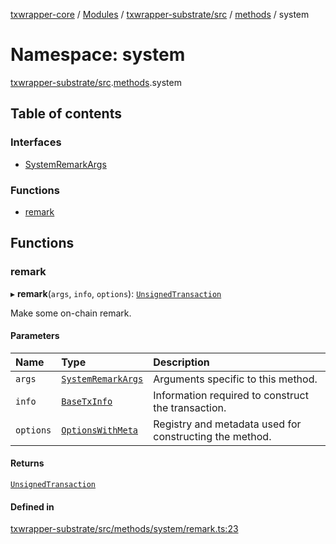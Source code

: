 [txwrapper-core](../README.md) / [Modules](../modules.md) / [txwrapper-substrate/src](txwrapper_substrate_src.md) / [methods](txwrapper_substrate_src.methods.md) / system

# Namespace: system

[txwrapper-substrate/src](txwrapper_substrate_src.md).[methods](txwrapper_substrate_src.methods.md).system

## Table of contents

### Interfaces

- [SystemRemarkArgs](../interfaces/txwrapper_substrate_src.methods.system.SystemRemarkArgs.md)

### Functions

- [remark](txwrapper_substrate_src.methods.system.md#remark)

## Functions

### remark

▸ **remark**(`args`, `info`, `options`): [`UnsignedTransaction`](../interfaces/txwrapper_core_src.UnsignedTransaction.md)

Make some on-chain remark.

#### Parameters

| Name | Type | Description |
| :------ | :------ | :------ |
| `args` | [`SystemRemarkArgs`](../interfaces/txwrapper_substrate_src.methods.system.SystemRemarkArgs.md) | Arguments specific to this method. |
| `info` | [`BaseTxInfo`](../interfaces/txwrapper_core_src.BaseTxInfo.md) | Information required to construct the transaction. |
| `options` | [`OptionsWithMeta`](../interfaces/txwrapper_core_src.OptionsWithMeta.md) | Registry and metadata used for constructing the method. |

#### Returns

[`UnsignedTransaction`](../interfaces/txwrapper_core_src.UnsignedTransaction.md)

#### Defined in

[txwrapper-substrate/src/methods/system/remark.ts:23](https://github.com/paritytech/txwrapper-core/blob/6c32f05/packages/txwrapper-substrate/src/methods/system/remark.ts#L23)
